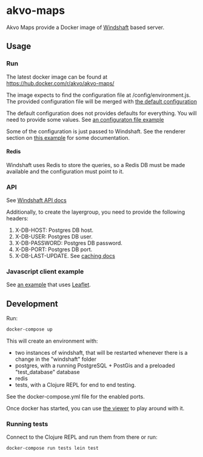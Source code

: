 # akvo-maps
Akvo Maps provide a Docker image of [Windshaft](https://github.com/CartoDB/Windshaft) based server.

## Usage

### Run

The latest docker image can be found at https://hub.docker.com/r/akvo/akvo-maps/ 

The image expects to find the configuration file at /config/environment.js. 
The provided configuration file will be merged with [the default configuration](windshaft/server/default-config.js)

The default configuration does not provides defaults for everything. You will need to provide some values. 
See [an configuraton file example](windshaft/config/dev/environment.js)

Some of the configuration is just passed to Windshaft. 
See the renderer section on [this example](https://github.com/CartoDB/Windshaft-cartodb/blob/master/config/environments/production.js.example#L100) 
for some documentation.

#### Redis

Windshaft uses Redis to store the queries, so a Redis DB must be made available and the configuration must point to it.

### API

See [Windshaft API docs](https://github.com/CartoDB/Windshaft/blob/master/doc/Multilayer-API.md)

Additionally, to create the layergroup, you need to provide the following headers:

1. X-DB-HOST: Postgres DB host.
1. X-DB-USER: Postgres DB user.
1. X-DB-PASSWORD: Postgres DB password.
1. X-DB-PORT: Postgres DB port.
1. X-DB-LAST-UPDATE. See [caching docs](docs/caching.md)

### Javascript client example

See [an example](viewer/index.html) that uses [Leaflet](http://leafletjs.com).

## Development

Run:

```sh
docker-compose up 
```

This will create an environment with:

- two instances of windshaft, that will be restarted whenever there is a change in the "windshaft" folder
- postgres, with a running PostgreSQL + PostGis and a preloaded "test_database" database
- redis
- tests, with a Clojure REPL for end to end testing.

See the docker-compose.yml file for the enabled ports.

Once docker has started, you can use [the viewer](viewer/index.html) to play around with it.

### Running tests

Connect to the Clojure REPL and run them from there or run:

```sh
docker-compose run tests lein test
```
